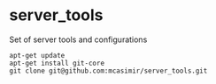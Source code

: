 server_tools
============

Set of server tools and configurations

```
apt-get update
apt-get install git-core
git clone git@github.com:mcasimir/server_tools.git
```